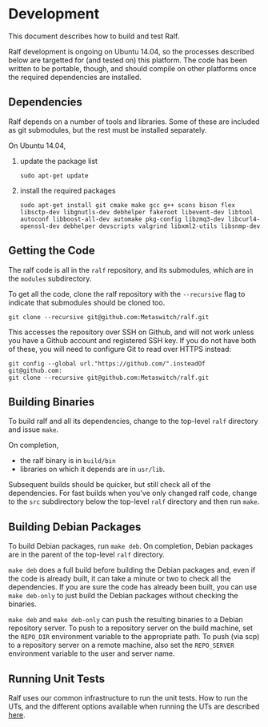 # Development

This document describes how to build and test Ralf.

Ralf development is ongoing on Ubuntu 14.04, so the processes described
below are targetted for (and tested on) this platform.  The code has been
written to be portable, though, and should compile on other platforms once the
required dependencies are installed.

## Dependencies

Ralf depends on a number of tools and libraries.  Some of these are
included as git submodules, but the rest must be installed separately.

On Ubuntu 14.04,

1.  update the package list

        sudo apt-get update

2.  install the required packages
  
        sudo apt-get install git cmake make gcc g++ scons bison flex libsctp-dev libgnutls-dev debhelper fakeroot libevent-dev libtool autoconf libboost-all-dev automake pkg-config libzmq3-dev libcurl4-openssl-dev debhelper devscripts valgrind libxml2-utils libsnmp-dev

## Getting the Code

The ralf code is all in the `ralf` repository, and its submodules, which
are in the `modules` subdirectory.

To get all the code, clone the ralf repository with the `--recursive` flag to
indicate that submodules should be cloned too.

    git clone --recursive git@github.com:Metaswitch/ralf.git

This accesses the repository over SSH on Github, and will not work unless you have a Github account and registered SSH key. If you do not have both of these, you will need to configure Git to read over HTTPS instead:

    git config --global url."https://github.com/".insteadOf git@github.com:
    git clone --recursive git@github.com:Metaswitch/ralf.git
	
## Building Binaries

To build ralf and all its dependencies, change to the top-level `ralf`
directory and issue `make`.

On completion,

* the ralf binary is in `build/bin`
* libraries on which it depends are in `usr/lib`.

Subsequent builds should be quicker, but still check all of the
dependencies.  For fast builds when you've only changed ralf code, change to
the `src` subdirectory below the top-level `ralf` directory and then run
`make`.

## Building Debian Packages

To build Debian packages, run `make deb`.  On completion, Debian packages
are in the parent of the top-level `ralf` directory.

`make deb` does a full build before building the Debian packages and, even if
the code is already built, it can take a minute or two to check all the
dependencies.  If you are sure the code has already been built, you can use
`make deb-only` to just build the Debian packages without checking the
binaries.

`make deb` and `make deb-only` can push the resulting binaries to a Debian
repository server.  To push to a repository server on the build machine, set
the `REPO_DIR` environment variable to the appropriate path.  To push (via
scp) to a repository server on a remote machine, also set the `REPO_SERVER`
environment variable to the user and server name.

## Running Unit Tests

Ralf uses our common infrastructure to run the unit tests. How to run the UTs, and the different options available when running the UTs are described [here](http://clearwater.readthedocs.io/en/latest/Running_unit_tests.html#c-unit-tests).
